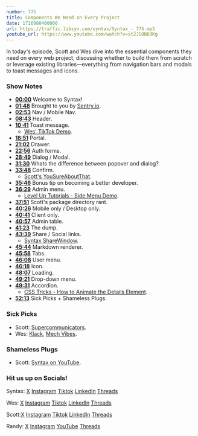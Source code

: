 ```yaml
---
number: 775
title: Components We Need on Every Project
date: 1716980400000
url: https://traffic.libsyn.com/syntax/Syntax_-_775.mp3
youtube_url: https://www.youtube.com/watch?v=st2JGON63Kg
---
```


In today's episode, Scott and Wes dive into the essential components they need on every web project, discussing whether to build them from scratch or leverage existing libraries—everything from navigation bars and modals to toast messages and icons.

### Show Notes

* **[00:00](#t=00:00)** Welcome to Syntax!
* **[01:48](#t=01:48)** Brought to you by [Sentry.io](https://sentry.io/syntax).
* **[02:53](#t=02:53)** Nav / Mobile Nav.
* **[08:43](#t=08:43)** Header.
* **[10:41](#t=10:41)** Toast message.
    * [Wes' TikTok Demo](https://www.tiktok.com/@wesbos/video/7355529411547942150).
* **[18:51](#t=18:51)** Portal.
* **[21:02](#t=21:02)** Drawer.
* **[22:56](#t=22:56)** Auth forms.
* **[28:49](#t=28:49)** Dialog / Modal.
* **[31:30](#t=31:30)** Whats the difference between popover and dialog?
* **[33:48](#t=33:48)** Confirm.
    * [Scott's YouSureAboutThat](https://github.com/stolinski/the-break/blob/main/src/lib/YouSureAboutThat.svelte).
* **[35:46](#t=35:46)** Bonus tip on becoming a better developer.
* **[36:29](#t=36:29)** Admin menu.
    * [Level Up Tutorials - Side Menu Demo](https://svelte.dev/repl/d7d81d10ada74b83a574492964c3e5d0?version=3.44.0).
* **[37:51](#t=37:51)** Scott's package directory rant.
* **[40:26](#t=40:26)** Mobile only / Desktop only.
* **[40:41](#t=40:41)** Client only.
* **[40:57](#t=40:57)** Admin table.
* **[41:23](#t=41:23)** The dump.
* **[43:39](#t=43:39)** Share / Social links.
    * [Syntax ShareWindow](https://github.com/syntaxfm/website/blob/main/src/lib/share/ShareWindow.svelte).
* **[45:44](#t=45:44)** Markdown renderer.
* **[45:58](#t=45:58)** Tabs.
* **[46:08](#t=46:08)** User menu.
* **[46:18](#t=46:18)** Icon.
* **[48:07](#t=48:07)** Loading.
* **[49:21](#t=49:21)** Drop-down menu.
* **[49:31](#t=49:31)** Accordion.
    * [CSS Tricks - How to Animate the Details Element](https://css-tricks.com/how-to-animate-the-details-element/).
* **[52:13](#t=52:13)** Sick Picks + Shameless Plugs.

### Sick Picks

- Scott: [Supercommunicators](https://amzn.to/3y6Aenm).
- Wes: [Klack](https://tryklack.com/), [Mech Vibes](https://mechvibes.com/).

### Shameless Plugs

- Scott: [Syntax on YouTube](https://youtube.com/@syntaxfm).

### Hit us up on Socials!

Syntax: [X](https://twitter.com/syntaxfm) [Instagram](https://www.instagram.com/syntax_fm/) [Tiktok](https://www.tiktok.com/@syntaxfm) [LinkedIn](https://www.linkedin.com/company/96077407/admin/feed/posts/) [Threads](https://www.threads.net/@syntax_fm)

Wes: [X](https://twitter.com/wesbos) [Instagram](https://www.instagram.com/wesbos/) [Tiktok](https://www.tiktok.com/@wesbos) [LinkedIn](https://www.linkedin.com/in/wesbos/) [Threads](https://www.threads.net/@wesbos)

Scott:[X](https://twitter.com/stolinski) [Instagram](https://www.instagram.com/stolinski/) [Tiktok](https://www.tiktok.com/@stolinski) [LinkedIn](https://www.linkedin.com/in/stolinski/) [Threads](https://www.threads.net/@stolinski)

Randy: [X](https://twitter.com/randyrektor) [Instagram](https://www.instagram.com/randyrektor/) [YouTube](https://www.youtube.com/@randyrektor) [Threads](https://www.threads.net/@randyrektor)
